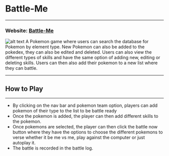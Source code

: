 # Battle-Me

----

### Website: [Battle-Me](https://battle-me.herokuapp.com)


![alt text](/homepage.png "Description goes here")
A Pokemon game where users can search the database for Pokemon by element type.
New Pokemon can also be added to the pokedex, they can also be edited and deleted. Users can also view the different types of skills and have the same option of adding new, editing or deleting skills.
Users can then also add their pokemon to a new list where they can battle.

----

## How to Play

----
- By clicking on the nav bar and pokemon team option, players can add pokemon of their type to the list to be battle ready
- Once the pokemon is added, the player can then add different skills to the pokemon.
- Once pokemons are selected, the player can then click the battle now button where they have the options to choose the different pokemons to verse whether it be me vs me,   play against the computer or just autoplay it.
- The battle is recorded in the battle log.
